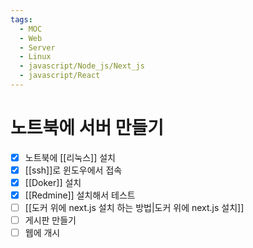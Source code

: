 ```yaml
---
tags:
  - MOC
  - Web
  - Server
  - Linux
  - javascript/Node_js/Next_js
  - javascript/React
---
```

# 노트북에 서버 만들기

- [x] 노트북에 [[리눅스]] 설치
- [x] [[ssh]]로 윈도우에서 접속
- [x] [[Doker]] 설치
- [x] [[Redmine]] 설치해서 테스트
- [ ] [[도커 위에 next.js 설치 하는 방법|도커 위에 next.js 설치]]
- [ ] 게시판 만들기
- [ ] 웹에 개시